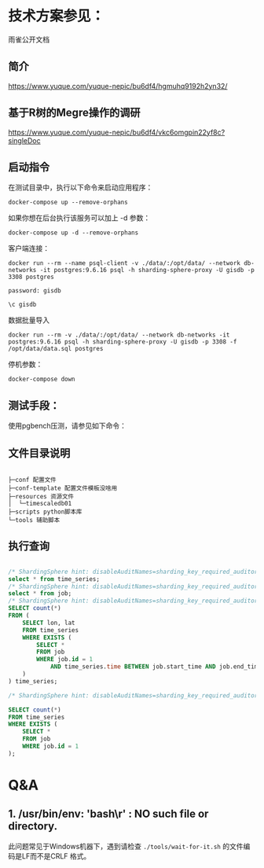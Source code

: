 # 技术方案参见：
雨雀公开文档

## 简介
https://www.yuque.com/yuque-nepic/bu6df4/hgmuhq9192h2yn32/

## 基于R树的Megre操作的调研
https://www.yuque.com/yuque-nepic/bu6df4/vkc6omgpin22yf8c?singleDoc
## 启动指令
在测试目录中，执行以下命令来启动应用程序：

``` shell
docker-compose up --remove-orphans
```

如果你想在后台执行该服务可以加上 -d 参数：

``` shell
docker-compose up -d --remove-orphans
```

客户端连接：

```shell
docker run --rm --name psql-client -v ./data/:/opt/data/ --network db-networks -it postgres:9.6.16 psql -h sharding-sphere-proxy -U gisdb -p 3308 postgres

password: gisdb

\c gisdb
```

数据批量导入

``` shell
docker run --rm -v ./data/:/opt/data/ --network db-networks -it postgres:9.6.16 psql -h sharding-sphere-proxy -U gisdb -p 3308 -f /opt/data/data.sql postgres

```

停机参数：

```
docker-compose down
```

## 测试手段：

使用pgbench压测，请参见如下命令：

## 文件目录说明

``` shell

├─conf 配置文件
├─conf-template 配置文件模板没啥用
├─resources 资源文件
│  └─timescaledb01
├─scripts python脚本库
└─tools 辅助脚本

```

## 执行查询

``` sql

/* ShardingSphere hint: disableAuditNames=sharding_key_required_auditor */
select * from time_series;
/* ShardingSphere hint: disableAuditNames=sharding_key_required_auditor */
select * from job;
/* ShardingSphere hint: disableAuditNames=sharding_key_required_auditor */
SELECT count(*)
FROM (
	SELECT lon, lat
	FROM time_series
	WHERE EXISTS (
		SELECT *
		FROM job
		WHERE job.id = 1
			AND time_series.time BETWEEN job.start_time AND job.end_time
	)
) time_series;

/* ShardingSphere hint: disableAuditNames=sharding_key_required_auditor */

SELECT count(*)
FROM time_series
WHERE EXISTS (
    SELECT *
    FROM job
    WHERE job.id = 1
);

```


# Q&A
## 1. /usr/bin/env: 'bash\r' : NO such file or directory.

此问题常见于Windows机器下，遇到请检查 `./tools/wait-for-it.sh` 的文件编码是LF而不是CRLF 格式。